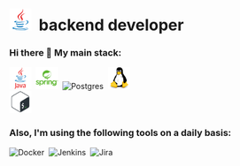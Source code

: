 <h1> <img src = "https://github.com/devicons/devicon/blob/master/icons/java/java-original.svg" title="Java" alt="Java" width="40" height="40"/>&nbsp; backend developer </h1>

### Hi there 👋 My main stack:
<img src = "https://github.com/devicons/devicon/blob/master/icons/java/java-original-wordmark.svg" title="Java"  alt="Java" width="40" height="40"/>&nbsp;
<img src = "https://github.com/devicons/devicon/blob/master/icons/spring/spring-original-wordmark.svg" title="Spring"  alt="Spring" width="40" height="40"/>&nbsp;
<img src = "https://github.com/devicons/devicon/blob/master/icons/spring/postgresql-original-wordmark.svg" title="Postgres"  alt="Postgres" width="40" height="40"/>&nbsp;
<img src = "https://github.com/devicons/devicon/blob/master/icons/linux/linux-original.svg" title="Linux"  alt="Linux" width="40" height="40"/>&nbsp;  
<img src = "https://github.com/devicons/devicon/blob/master/icons/bash/bash-original.svg" title="Bash"  alt="Bash" width="40" height="40"/>&nbsp;

### Also, I'm using the following tools on a daily basis:
<img src = "https://github.com/devicons/devicon/blob/master/icons/bash/docker-original.svg" title="Docker"  alt="Docker" width="40" height="40"/>&nbsp;
<img src = "https://github.com/devicons/devicon/blob/master/icons/bash/jenkins-original.svg" title="Jenkins"  alt="Jenkins" width="40" height="40"/>&nbsp;
<img src = "https://github.com/devicons/devicon/blob/master/icons/bash/jira-original.svg" title="Jira"  alt="Jira" width="40" height="40"/>&nbsp;
